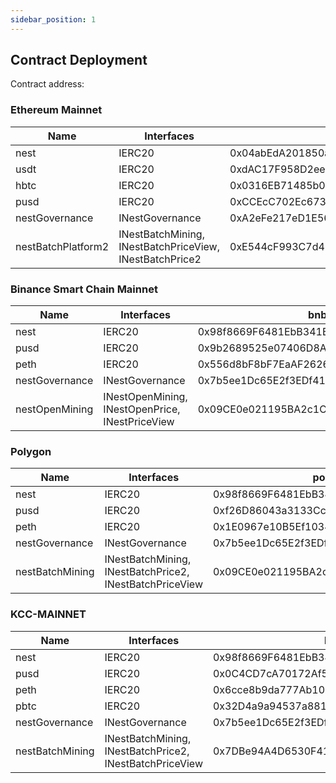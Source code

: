 ```yaml
---
sidebar_position: 1
---
```


## Contract Deployment

Contract address:
### Ethereum Mainnet
| Name               | Interfaces                                              | mainnet                                    |
|--------------------|---------------------------------------------------------|--------------------------------------------|
| nest               | IERC20                                                  | 0x04abEdA201850aC0124161F037Efd70c74ddC74C |
| usdt               | IERC20                                                  | 0xdAC17F958D2ee523a2206206994597C13D831ec7 |
| hbtc               | IERC20                                                  | 0x0316EB71485b0Ab14103307bf65a021042c6d380 |
| pusd               | IERC20                                                  | 0xCCEcC702Ec67309Bc3DDAF6a42E9e5a6b8Da58f0 |
| nestGovernance     | INestGovernance                                         | 0xA2eFe217eD1E56C743aeEe1257914104Cf523cf5 |
| nestBatchPlatform2 | INestBatchMining, INestBatchPriceView, INestBatchPrice2 | 0xE544cF993C7d477C7ef8E91D28aCA250D135aa03 |

### Binance Smart Chain Mainnet
| Name           | Interfaces                                      | bnb_main                                   |
|----------------|-------------------------------------------------|--------------------------------------------|
| nest           | IERC20                                          | 0x98f8669F6481EbB341B522fCD3663f79A3d1A6A7 |
| pusd           | IERC20                                          | 0x9b2689525e07406D8A6fB1C40a1b86D2cd34Cbb2 |
| peth           | IERC20                                          | 0x556d8bF8bF7EaAF2626da679Aa684Bac347d30bB |
| nestGovernance | INestGovernance                                 | 0x7b5ee1Dc65E2f3EDf41c798e7bd3C22283C3D4bb |
| nestOpenMining | INestOpenMining, INestOpenPrice, INestPriceView | 0x09CE0e021195BA2c1CDE62A8B187abf810951540 |

### Polygon
| Name            | Interfaces                                              | polygon_main                               |
|-----------------|---------------------------------------------------------|--------------------------------------------|
| nest            | IERC20                                                  | 0x98f8669F6481EbB341B522fCD3663f79A3d1A6A7 |
| pusd            | IERC20                                                  | 0xf26D86043a3133Cc042221Ea178cAED7Fe0eE362 |
| peth            | IERC20                                                  | 0x1E0967e10B5Ef10342d4D71da69c30332666C899 |
| nestGovernance  | INestGovernance                                         | 0x7b5ee1Dc65E2f3EDf41c798e7bd3C22283C3D4bb |
| nestBatchMining | INestBatchMining, INestBatchPrice2, INestBatchPriceView | 0x09CE0e021195BA2c1CDE62A8B187abf810951540 |

### KCC-MAINNET
| Name            | Interfaces                                              | kcc_main                                   |
|-----------------|---------------------------------------------------------|--------------------------------------------|
| nest            | IERC20                                                  | 0x98f8669F6481EbB341B522fCD3663f79A3d1A6A7 |
| pusd            | IERC20                                                  | 0x0C4CD7cA70172Af5f4BfCb7b0ACBf6EdFEaFab31 |
| peth            | IERC20                                                  | 0x6cce8b9da777Ab10B11f4EA8510447431ED6ad1E |
| pbtc            | IERC20                                                  | 0x32D4a9a94537a88118e878c56b93009Af234A6ce |
| nestGovernance  | INestGovernance                                         | 0x7b5ee1Dc65E2f3EDf41c798e7bd3C22283C3D4bb |
| nestBatchMining | INestBatchMining, INestBatchPrice2, INestBatchPriceView | 0x7DBe94A4D6530F411A1E7337c7eb84185c4396e6 |